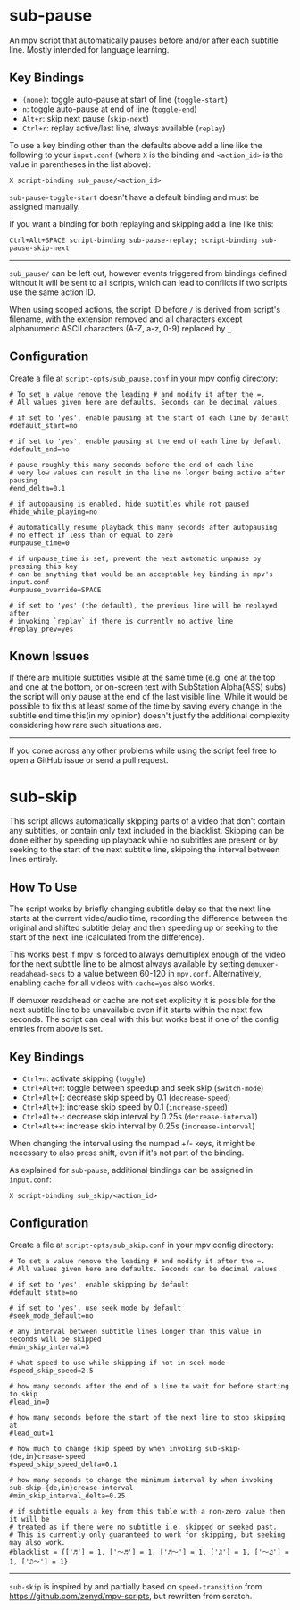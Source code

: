 # sub-pause

An mpv script that automatically pauses before and/or after each subtitle line.
Mostly intended for language learning.

## Key Bindings

- `(none)`: toggle auto-pause at start of line (`toggle-start`)
- `n`: toggle auto-pause at end of line (`toggle-end`)
- `Alt+r`: skip next pause (`skip-next`)
- `Ctrl+r`: replay active/last line, always available (`replay`)

To use a key binding other than the defaults above add a line like the
following to your `input.conf` (where `X` is the binding and `<action_id>`
is the value in parentheses in the list above):
```
X script-binding sub_pause/<action_id>
```

`sub-pause-toggle-start` doesn't have a default binding and must be assigned
manually.

If you want a binding for both replaying and skipping add a line like this:
```
Ctrl+Alt+SPACE script-binding sub-pause-replay; script-binding sub-pause-skip-next
```

---

`sub_pause/` can be left out, however events triggered from bindings defined
without it will be sent to all scripts, which can lead to conflicts if two
scripts use the same action ID.

When using scoped actions, the script ID before `/` is derived from script's
filename, with the extension removed and all characters except alphanumeric
ASCII characters (A-Z, a-z, 0-9) replaced by `_`.

## Configuration

Create a file at `script-opts/sub_pause.conf` in your mpv config directory:
```
# To set a value remove the leading # and modify it after the =.
# All values given here are defaults. Seconds can be decimal values.

# if set to 'yes', enable pausing at the start of each line by default
#default_start=no

# if set to 'yes', enable pausing at the end of each line by default
#default_end=no

# pause roughly this many seconds before the end of each line
# very low values can result in the line no longer being active after pausing
#end_delta=0.1

# if autopausing is enabled, hide subtitles while not paused
#hide_while_playing=no

# automatically resume playback this many seconds after autopausing
# no effect if less than or equal to zero
#unpause_time=0

# if unpause_time is set, prevent the next automatic unpause by pressing this key
# can be anything that would be an acceptable key binding in mpv's input.conf
#unpause_override=SPACE

# if set to 'yes' (the default), the previous line will be replayed after
# invoking `replay` if there is currently no active line
#replay_prev=yes
```

## Known Issues

If there are multiple subtitles visible at the same time (e.g. one at the top
and one at the bottom, or on-screen text with SubStation Alpha(ASS) subs) the
script will only pause at the end of the last visible line. While it would be
possible to fix this at least some of the time by saving every change in the
subtitle end time this(in my opinion) doesn't justify the additional
complexity considering how rare such situations are.

---

If you come across any other problems while using the script feel free to open
a GitHub issue or send a pull request.


# sub-skip

This script allows automatically skipping parts of a video that don't contain
any subtitles, or contain only text included in the blacklist. Skipping can be
done either by speeding up playback while no subtitles are present or by
seeking to the start of the next subtitle line, skipping the interval between
lines entirely.

## How To Use

The script works by briefly changing subtitle delay so that the next line
starts at the current video/audio time, recording the difference between the
original and shifted subtitle delay and then speeding up or seeking to the
start of the next line (calculated from the difference).

This works best if mpv is forced to always demultiplex enough of the video for
the next subtitle line to be almost always available by setting
`demuxer-readahead-secs` to a value between 60-120 in `mpv.conf`.
Alternatively, enabling cache for all videos with `cache=yes` also works.

If demuxer readahead or cache are not set explicitly it is possible for the
next subtitle line to be unavailable even if it starts within the next few
seconds. The script can deal with this but works best if one of the config
entries from above is set.

## Key Bindings
- `Ctrl+n`: activate skipping (`toggle`)
- `Ctrl+Alt+n`: toggle between speedup and seek skip (`switch-mode`)
- `Ctrl+Alt+[`: decrease skip speed by 0.1 (`decrease-speed`)
- `Ctrl+Alt+]`: increase skip speed by 0.1 (`increase-speed`)
- `Ctrl+Alt+-`: decrease skip interval by 0.25s (`decrease-interval`)
- `Ctrl+Alt++`: increase skip interval by 0.25s (`increase-interval`)

When changing the interval using the numpad +/- keys, it might be necessary to
also press shift, even if it's not part of the binding.

As explained for `sub-pause`, additional bindings can be assigned in `input.conf`:
```
X script-binding sub_skip/<action_id>
```

## Configuration

Create a file at `script-opts/sub_skip.conf` in your mpv config directory:
```
# To set a value remove the leading # and modify it after the =.
# All values given here are defaults. Seconds can be decimal values.

# if set to 'yes', enable skipping by default
#default_state=no

# if set to 'yes', use seek mode by default
#seek_mode_default=no

# any interval between subtitle lines longer than this value in seconds will be skipped
#min_skip_interval=3

# what speed to use while skipping if not in seek mode
#speed_skip_speed=2.5

# how many seconds after the end of a line to wait for before starting to skip
#lead_in=0

# how many seconds before the start of the next line to stop skipping at
#lead_out=1

# how much to change skip speed by when invoking sub-skip-{de,in}crease-speed
#speed_skip_speed_delta=0.1

# how many seconds to change the minimum interval by when invoking sub-skip-{de,in}crease-interval
#min_skip_interval_delta=0.25

# if subtitle equals a key from this table with a non-zero value then it will be
# treated as if there were no subtitle i.e. skipped or seeked past.
# This is currently only guaranteed to work for skipping, but seeking may also work.
#blacklist = {['♬'] = 1, ['～♬'] = 1, ['♬～'] = 1, ['♫'] = 1, ['～♫'] = 1, ['♫～'] = 1}
```

---

`sub-skip` is inspired by and partially based on `speed-transition` from
https://github.com/zenyd/mpv-scripts, but rewritten from scratch.
